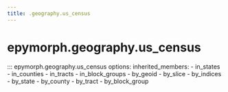 ```yaml
---
title: .geography.us_census
---
```


# epymorph.geography.us_census

::: epymorph.geography.us_census
    options:
      inherited_members:
        - in_states
        - in_counties
        - in_tracts
        - in_block_groups
        - by_geoid
        - by_slice
        - by_indices
        - by_state
        - by_county
        - by_tract
        - by_block_group
